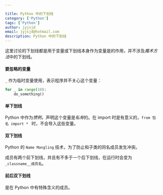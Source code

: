 ```yaml
---

title: Python 中的下划线
category: ['Python']
tags: ['Python']
author: jyjsjd
email: jyjsjd@hotmail.com
description: Python 中的下划线
---
```


这里讨论的下划线都是用于变量或下划线本身作为变量是的作用，并不涉及*魔术方法*中的下划线。

#### 要忽略的变量
`_` 作为临时变量使用，表示程序并不关心这个变量：
```python
for _ in range(10):
    do_something()
```

#### 单下划线
Python 中作为*惯例*，声明这个变量是*私有*的。在 import 时是有意义的，`from 包名 import * ` 时，不会导入这些变量。

#### 双下划线
Python 的 `Name Mangling` 技术，为了防止和子类的同名成员发生冲突。

成员有两个前下划线，并且有不多于一个后下划线，在运行时会变为 `_classname__成员名`。

#### 前后双下划线
是在 Python 中有特殊含义的成员。
